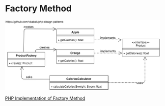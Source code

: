 Factory Method
========================

![alt Factory Method UML Diagram](FactoryMethod.png)

[PHP Implementation of Factory Method](FactoryMethod.php)
